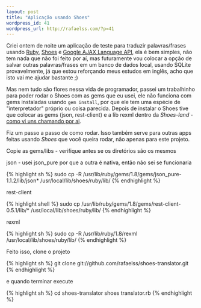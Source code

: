 ```yaml
--- 
layout: post
title: "Aplicação usando Shoes"
wordpress_id: 41
wordpress_url: http://rafaelss.com/?p=41
---
```

<p>
  Criei ontem de noite um aplicação de teste para traduzir palavras/frases usando <a href="http://www.ruby-lang.org/">Ruby</a>,
  <a href="http://code.whytheluckystiff.net/shoes/">Shoes</a> e <a href="http://code.google.com/apis/ajaxlanguage/">Google <span class="caps">AJAX</span> Language <span class="caps">API</span></a>, ela é bem simples, não tem nada que não foi feito por aí, mas futuramente vou colocar a opção de salvar outras palavras/frases em um banco de dados local, usando SQLite provavelmente, já que estou reforçando meus estudos em inglês, acho que isto vai me ajudar bastante ;)
</p>
<p>
  Mas nem tudo são flores nessa vida de programador, passei um trabalhinho para poder rodar o Shoes com as gems que eu usei, ele não funciona com gems instaladas usando <code>gem install</code>, por que ele tem uma espécie de "interpretador" próprio ou coisa parecida. Depois de instalar o Shoes tive que colocar as gems (json, rest-client) e a lib rexml dentro da <em>Shoes-land</em> - <a href="http://www.nabble.com/Shoes-require-td14568664.html#a14569377">como vi uns chamando por ai</a>.
</p>
<p>Fiz um passo a passo de como rodar. Isso também serve para outras apps feitas usando <em>Shoes</em> que você queira rodar, não apenas para este projeto.</p>
<p>Copie as gems/libs - verifique antes se os diretórios são os mesmos</p>
<p>json - usei json_pure por que a outra é nativa, então não sei se funcionaria</p>

{% highlight sh %}
sudo cp -R /usr/lib/ruby/gems/1.8/gems/json_pure-1.1.2/lib/json* /usr/local/lib/shoes/ruby/lib/
{% endhighlight %}

<p>rest-client</p>

{% highlight shell %}
sudo cp /usr/lib/ruby/gems/1.8/gems/rest-client-0.5.1/lib/* /usr/local/lib/shoes/ruby/lib/
{% endhighlight %}

<p>rexml</p>

{% highlight sh %}
sudo cp -R /usr/lib/ruby/1.8/rexml /usr/local/lib/shoes/ruby/lib/
{% endhighlight %}

<p>Feito isso, clone o projeto</p>

{% highlight sh %}
git clone git://github.com/rafaelss/shoes-translator.git
{% endhighlight %}

<p>e quando terminar execute</p>

{% highlight sh %}
cd shoes-translator
shoes translator.rb
{% endhighlight %}